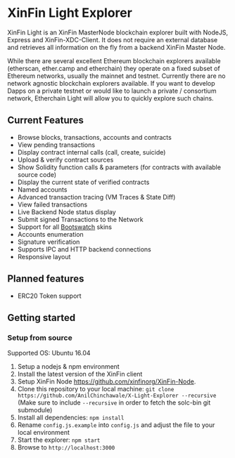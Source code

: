 # XinFin Light Explorer


XinFin Light is an XinFin MasterNode blockchain explorer built with NodeJS, Express and XinFin-XDC-Client. It does not require an external database and retrieves all information on the fly from a backend XinFin Master Node.

While there are several excellent Ethereum blockchain explorers available (etherscan, ether.camp and etherchain) they operate on a fixed subset of Ethereum networks, usually the mainnet and testnet. Currently there are no network agnostic blockchain explorers available. If you want to develop Dapps on a private testnet or would like to launch a private / consortium network, Etherchain Light will allow you to quickly explore such chains.

## Current Features
* Browse blocks, transactions, accounts and contracts
* View pending transactions
* Display contract internal calls (call, create, suicide)
* Upload & verify contract sources
* Show Solidity function calls & parameters (for contracts with available source code)
* Display the current state of verified contracts
* Named accounts
* Advanced transaction tracing (VM Traces & State Diff)
* View failed transactions
* Live Backend Node status display
* Submit signed Transactions to the Network
* Support for all [Bootswatch](https://bootswatch.com/) skins
* Accounts enumeration
* Signature verification
* Supports IPC and HTTP backend connections
* Responsive layout

## Planned features
* ERC20 Token support

## Getting started

### Setup from source

Supported OS: Ubuntu 16.04


1. Setup a nodejs & npm environment
2. Install the latest version of the XinFin client
3. Setup XinFin Node https://github.com/xinfinorg/XinFin-Node.
4. Clone this repository to your local machine: `git clone https://github.com/AnilChinchawale/X-Light-Explorer --recursive` (Make sure to include `--recursive` in order to fetch the solc-bin git submodule)
5. Install all dependencies: `npm install`
6. Rename `config.js.example` into `config.js` and adjust the file to your local environment
7. Start the explorer: `npm start`
8. Browse to `http://localhost:3000`

